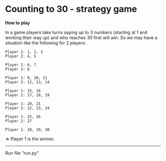 # Counting to 30 - strategy game

**How to play**

In a game players take turns saying up to 3 numbers (starting at 1 and working their way up) and who reaches 30 first will win.
So we may have a situation like the following for 2 players:

    Player 1: 1, 2, 3
    Player 2: 4, 5

    Player 1: 6, 7
    Player 2: 8

    Player 1: 9, 10, 11
    Player 2: 12, 13, 14

    Player 1: 15, 16
    Player 2: 17, 18, 19

    Player 1: 20, 21
    Player 2: 22, 23, 24

    Player 1: 25, 26
    Player 2: 27

    Player 1: 28, 29, 30

=> Player 1 is the winner.

---
Run file "run.py"
